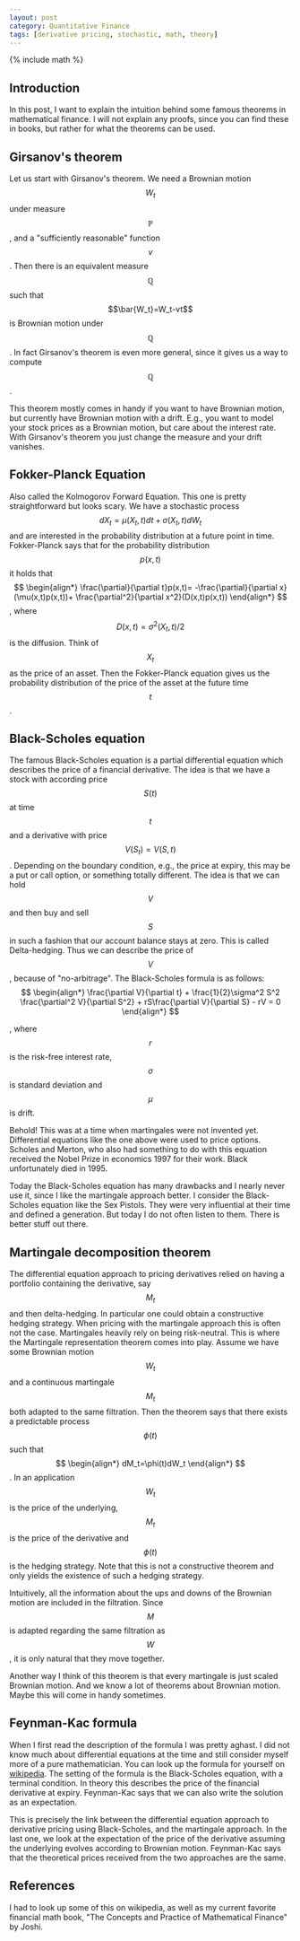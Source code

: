 ```yaml
---
layout: post
category: Quantitative Finance
tags: [derivative pricing, stochastic, math, theory]
---
```

{% include math %}

## Introduction
In this post, I want to explain the intuition behind some famous
theorems in mathematical finance.
I will not explain any proofs, since you can find these in
books, but rather for what the theorems can be used.

## Girsanov's theorem
Let us start with Girsanov's theorem. We need a Brownian motion
$$W_t$$ under measure $$\mathbb{P}$$, and a "sufficiently reasonable"
function $$v$$. Then there is an equivalent measure $$\mathbb{Q}$$
such that $$\bar{W_t}=W_t-vt$$ is Brownian motion under
$$\mathbb{Q}$$.  In fact Girsanov's theorem is even more general,
since it gives us a way to compute $$\mathbb{Q}$$.

This theorem mostly comes in handy if you want to have Brownian
motion, but currently have Brownian motion with a drift.  E.g., you
want to model your stock prices as a Brownian motion, but care about
the interest rate. With Girsanov's theorem you just change the
measure and your drift vanishes.

## Fokker-Planck Equation
Also called the Kolmogorov Forward Equation. This one is pretty
straightforward but looks scary.
We have a stochastic process $$dX_t=\mu(X_t,t) dt+\sigma(X_t,t) dW_t$$
and are interested in the probability distribution at a future point
in time. Fokker-Planck says that for the probability distribution
$$p(x,t)$$ it holds that
$$
\begin{align*}
\frac{\partial}{\partial t}p(x,t)=
-\frac{\partial}{\partial x}(\mu(x,t)p(x,t))+
\frac{\partial^2}{\partial x^2}(D(x,t)p(x,t))
\end{align*}
$$
, where $$D(x,t)=\sigma^2(X_t,t)/2$$ is the diffusion.
Think of $$X_t$$ as the price of an asset. Then the Fokker-Planck
equation gives us the probability distribution of the price of the
asset at the future time $$t$$.

## Black-Scholes equation
The famous Black-Scholes equation is a partial differential equation
which describes the price of a financial derivative. The idea is that
we have a stock with according price $$S(t)$$ at time $$t$$ and a
derivative with price $$V(S_t)=V(S,t)$$. Depending on the boundary
condition, e.g., the price at expiry, this may be a put or call
option, or something totally different.
The idea is that we can hold $$V$$ and then buy and sell $$S$$ in such
a fashion that our account balance stays at zero. This is called
Delta-hedging. Thus we can describe the price of $$V$$, because of
"no-arbitrage".
The Black-Scholes formula is as follows:
$$
\begin{align*}
\frac{\partial V}{\partial t} + \frac{1}{2}\sigma^2 S^2
\frac{\partial^2 V}{\partial S^2} + rS\frac{\partial V}{\partial S} -
rV = 0
\end{align*}
$$

, where $$r$$ is the risk-free interest rate, $$\sigma$$ is standard
deviation and $$\mu$$ is drift.

Behold! This was at a time when martingales were not invented yet. 
Differential equations like the one above were used to price options.
Scholes and Merton, who also had something to do with this equation
received the Nobel Prize in economics 1997 for their work. Black
unfortunately died in 1995.

Today the Black-Scholes equation has many drawbacks and I nearly never
use it, since I like the martingale approach better. I consider the
Black-Scholes equation
like the Sex Pistols. They were very influential at their time and
defined a generation. But today I do not often listen to them. There
is better stuff out there.

## Martingale decomposition theorem
The differential equation approach to pricing derivatives relied on
having a portfolio containing the derivative, say $$M_t$$ and then
delta-hedging. In particular one could obtain a constructive hedging
strategy. When pricing with the martingale approach this is often not
the case. Martingales heavily rely on being risk-neutral.
This is where the Martingale representation theorem comes into play.
Assume we have some Brownian motion $$W_t$$ and a continuous
martingale $$M_t$$ both adapted to the same filtration. Then the
theorem says that there exists a predictable process $$\phi(t)$$ such
that
$$
\begin{align*}
dM_t=\phi(t)dW_t
\end{align*}
$$.
In an application $$W_t$$ is the price of the underlying, $$M_t$$ is
the price of the derivative and $$\phi(t)$$ is the hedging strategy.
Note that this is not a constructive theorem and only yields the
existence of such a hedging strategy.

Intuitively, all the information about the ups and downs of the
Brownian motion are included in the filtration. Since $$M$$ is adapted
regarding the same filtration as $$W$$, it is only natural that they
move together.

Another way I think of this theorem is that every martingale is just
scaled Brownian motion. And we know a lot of theorems about Brownian
motion. Maybe this will come in handy sometimes.

## Feynman-Kac formula
When I first read the description of the formula I was pretty aghast.
I did not know much about differential equations at the time and still
consider myself more of a pure mathematician.
You can look up the formula for yourself on
[wikipedia](https://en.wikipedia.org/wiki/Feynman%E2%80%93Kac_formula).
The setting of the formula is the Black-Scholes equation, with a
terminal condition. In theory this describes the price of the
financial derivative at expiry. Feynman-Kac says that we can also write the
solution as an expectation.

This is precisely the link between the differential equation approach
to derivative pricing using Black-Scholes, and the martingale
approach. In the last one, we look at the expectation of the price of
the derivative assuming the underlying evolves according to Brownian
motion.
Feynman-Kac says that the theoretical prices received from the two
approaches are the same.

## References
I had to look up some of this on wikipedia, as well as my current
favorite financial math book, "The Concepts and Practice of
Mathematical Finance" by Joshi.
